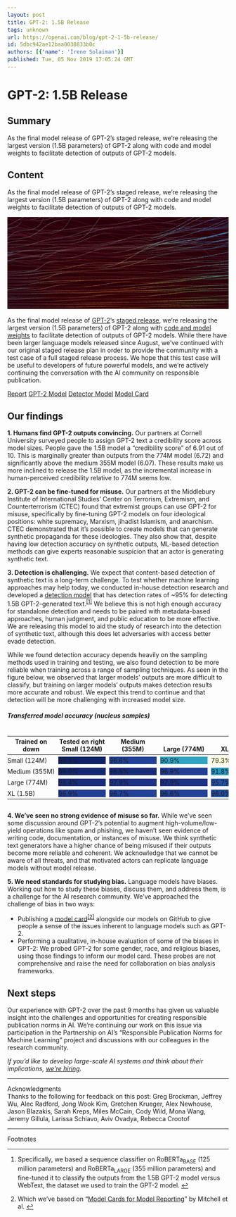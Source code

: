 ```yaml
---
layout: post
title: GPT-2: 1.5B Release
tags: unknown
url: https://openai.com/blog/gpt-2-1-5b-release/
id: 5dbc942ae12baa0038833b0c
authors: [{'name': 'Irene Solaiman'}]
published: Tue, 05 Nov 2019 17:05:24 GMT
---
```


# GPT-2: 1.5B Release
## Summary
As the final model release of GPT-2’s staged release, we’re releasing the largest version (1.5B parameters) of GPT-2 along with code and model weights to facilitate detection of outputs of GPT-2 models.
## Content
As the final model release of GPT-2’s staged release, we’re releasing the largest version (1.5B parameters) of GPT-2 along with code and model weights to facilitate detection of outputs of GPT-2 models.
<!--kg-card-begin: markdown--><div class="medium-copy color-fg-80 mt-n0.5">
<img alt="GPT-2: 1.5B Release" src="images/gpt-update_11-4b.jpg"/><p>As the final model release of <a href="https://openai.com/blog/better-language-models/">GPT-2</a>’s <a href="https://openai.com/blog/gpt-2-6-month-follow-up/">staged release</a>, we’re releasing the largest version (1.5B parameters) of GPT-2 along with <a href="https://github.com/openai/gpt-2-output-dataset">code and model weights</a> to facilitate detection of outputs of GPT-2 models. While there have been larger language models released since August, we’ve continued with our original staged release plan in order to provide the community with a test case of a full staged release process. We hope that this test case will be useful to developers of future powerful models, and we’re actively continuing the conversation with the AI community on responsible publication.</p>
</div>
<section class="btns">
<a class="btn btn-padded icon-papers" href="https://arxiv.org/abs/1908.09203">Report</a>
<a class="btn btn-padded icon-code" href="https://github.com/openai/gpt-2">GPT-2 Model</a>
<a class="btn btn-padded icon-code" href="https://github.com/openai/gpt-2-output-dataset/tree/master/detector">Detector Model</a>
<a class="btn btn-padded icon-paper" href="https://github.com/openai/gpt-2/blob/master/model_card.md">Model Card</a>
</section>
<h2 id="ourfindings">Our findings</h2>
<p><strong>1. Humans find GPT-2 outputs convincing.</strong> Our partners at Cornell University surveyed people to assign GPT-2 text a credibility score across model sizes. People gave the 1.5B model a “credibility score” of 6.91 out of 10. This is marginally greater than outputs from the 774M model (6.72) and significantly above the medium 355M model (6.07). These results make us more inclined to release the 1.5B model, as the incremental increase in human-perceived credibility relative to 774M seems low.</p>
<p><strong>2. GPT-2 can be fine-tuned for misuse.</strong> Our partners at the Middlebury Institute of International Studies’ Center on Terrorism, Extremism, and Counterterrorism (CTEC) found that extremist groups can use GPT-2 for misuse, specifically by fine-tuning GPT-2 models on four ideological positions: white supremacy, Marxism, jihadist Islamism, and anarchism. CTEC demonstrated that it’s possible to create models that can generate synthetic propaganda for these ideologies. They also show that, despite having low detection accuracy on synthetic outputs, ML-based detection methods can give experts reasonable suspicion that an actor is generating synthetic text.</p>
<p><strong>3. Detection is challenging.</strong> We expect that content-based detection of synthetic text is a long-term challenge. To test whether machine learning approaches may help today, we conducted in-house detection research and developed a <a href="https://github.com/openai/gpt-2-output-dataset">detection model</a> that has detection rates of ~95% for detecting 1.5B GPT-2-generated text.<sup class="footnote-ref"><a href="#fn1" id="fnref1">[1]</a></sup> We believe this is not high enough accuracy for standalone detection and needs to be paired with metadata-based approaches, human judgment, and public education to be more effective.  We are releasing this model to aid the study of research into the detection of synthetic text, although this does let adversaries with access better evade detection.</p>
<p>While we found detection accuracy depends heavily on the sampling methods used in training and testing, we also found detection to be more reliable when training across a range of sampling techniques. As seen in the figure below, we observed that larger models’ outputs are more difficult to classify, but training on larger models’ outputs makes detection results more accurate and robust. We expect this trend to continue and that detection will be more challenging with increased model size.</p>
<h5 id="transferredmodelaccuracynucleussamples">Transferred model accuracy (nucleus samples)</h5>
<!-- copied from observable HTML output -->
<div class="mb-1.5" id="chart" style="overflow-x:auto"><style>
#matrix {
  border-collapse: collapse;
}
#matrix tr:not(:last-child) {
  border-bottom: 1px solid rgba(var(--fg), 0.0875);
}
#matrix th,
#matrix td {
  padding-left: 0.25rem;
  padding-right: 0.25rem;
  min-width: 108px;
}
#matrix th:first-child,
#matrix td:first-child {
  padding-left: 0;
}
#matrix th:last-child,
#matrix td:last-child {
  padding-right: 0;
}
#matrix td {
  padding-top: 0.25rem;
  padding-bottom: 0.25rem;
  vertical-align: middle;
}
</style><table class="table-unstyled d-block d-md-table small-copy color-fg-80" id="matrix"><thead><tr><th class="color-fg-50" style="vertical-align:bottom;width:20%">Trained on <span class="icon position-relative" style="top:0.12em">down</span></th><th style="vertical-align:bottom;width:20%"><span class="color-fg-50">Tested on <span class="icon position-relative" style="top:0.12em">right</span></span><br/>Small (124M)</th><th style="vertical-align:bottom;width:20%">Medium (355M)</th><th style="vertical-align:bottom;width:20%">Large (774M)</th><th style="vertical-align:bottom;width:20%">XL (1.5B)</th></tr></thead><thead></thead><tbody><tr><td>Small (124M)</td><td><div class="text-center py-0.125 rounded color-white" style="background-color: rgb(16, 35, 104)">99.3%</div></td><td><div class="text-center py-0.125 rounded color-white" style="background-color: rgb(34, 66, 152)">96.6%</div></td><td><div class="text-center py-0.125 rounded color-white" style="background-color: rgb(49, 164, 193)">90.9%</div></td><td><div class="text-center py-0.125 rounded color-black" style="background-color: rgb(255, 255, 217)">79.3%</div></td></tr><tr><td>Medium (355M)</td><td><div class="text-center py-0.125 rounded color-white" style="background-color: rgb(19, 38, 111)">99.0%</div></td><td><div class="text-center py-0.125 rounded color-white" style="background-color: rgb(24, 43, 121)">98.5%</div></td><td><div class="text-center py-0.125 rounded color-white" style="background-color: rgb(34, 62, 149)">96.9%</div></td><td><div class="text-center py-0.125 rounded color-white" style="background-color: rgb(39, 150, 191)">91.8%</div></td></tr><tr><td>Large (774M)</td><td><div class="text-center py-0.125 rounded color-white" style="background-color: rgb(25, 44, 124)">98.4%</div></td><td><div class="text-center py-0.125 rounded color-white" style="background-color: rgb(29, 49, 133)">97.9%</div></td><td><div class="text-center py-0.125 rounded color-white" style="background-color: rgb(29, 49, 133)">97.9%</div></td><td><div class="text-center py-0.125 rounded color-white" style="background-color: rgb(35, 80, 161)">95.7%</div></td></tr><tr><td>XL (1.5B)</td><td><div class="text-center py-0.125 rounded color-white" style="background-color: rgb(34, 62, 149)">96.9%</div></td><td><div class="text-center py-0.125 rounded color-white" style="background-color: rgb(34, 65, 151)">96.7%</div></td><td><div class="text-center py-0.125 rounded color-white" style="background-color: rgb(34, 66, 152)">96.6%</div></td><td><div class="text-center py-0.125 rounded color-white" style="background-color: rgb(35, 75, 158)">96.0%</div></td></tr></tbody></table></div>
<p><strong>4. We’ve seen no strong evidence of misuse so far.</strong> While we’ve seen some discussion around GPT-2’s potential to augment high-volume/low-yield operations like spam and phishing, we haven’t seen evidence of writing code, documentation, or instances of misuse. We think synthetic text generators have a higher chance of being misused if their outputs become more reliable and coherent. We acknowledge that we cannot be aware of all threats, and that motivated actors can replicate language models without model release.</p>
<p><strong>5. We need standards for studying bias.</strong> Language models have biases. Working out how to study these biases, discuss them, and address them, is a challenge for the AI research community. We’ve approached the challenge of bias in two ways:</p>
<ul>
<li>Publishing a <a href="https://github.com/openai/gpt-2/blob/master/model_card.md">model card</a><sup class="footnote-ref"><a href="#fn2" id="fnref2">[2]</a></sup> alongside our models on GitHub to give people a sense of the issues inherent to language models such as GPT-2.</li>
<li>Performing a qualitative, in-house evaluation of some of the biases in GPT-2: We probed GPT-2 for some gender, race, and religious biases, using those findings to inform our model card. These probes are not comprehensive and raise the need for collaboration on bias analysis frameworks.</li>
</ul>
<h2 id="nextsteps">Next steps</h2>
<p>Our experience with GPT-2 over the past 9 months has given us valuable insight into the challenges and opportunities for creating responsible publication norms in AI. We’re continuing our work on this issue via participation in the Partnership on AI’s “Responsible Publication Norms for Machine Learning” project and discussions with our colleagues in the research community.</p>
<p><em>If you’d like to develop large-scale AI systems and think about their implications, <a href="https://openai.com/jobs/">we’re hiring</a>.</em></p>
<footer class="post-footer js-post-footer">
<!-- footer item -->
<div><hr/><div class="row">
<div class="col">Acknowledgments</div>
<div class="col">Thanks to the following for feedback on this post: Greg Brockman, Jeffrey Wu, Alec Radford, Jong Wook Kim, Gretchen Krueger, Alex Newhouse, Jason Blazakis, Sarah Kreps, Miles McCain, Cody Wild, Mona Wang, Jeremy Gillula, Larissa Schiavo, Aviv Ovadya, Rebecca Crootof</div>
</div></div>
<!-- special footer item for footnotes -->
<div data-order="-1"><hr/><div class="row">
<div class="col">Footnotes</div>
<div class="col"><hr class="footnotes-sep"/>
<section class="footnotes">
<ol class="footnotes-list">
<li class="footnote-item" id="fn1"><p>Specifically, we based a sequence classifier on RoBERTa<sub>BASE</sub> (125 million parameters) and RoBERTa<sub>LARGE</sub> (355 million parameters) and fine-tuned it to classify the outputs from the 1.5B GPT-2 model versus WebText, the dataset we used to train the GPT-2 model. <a class="footnote-backref" href="#fnref1">↩︎</a></p>
</li>
<li class="footnote-item" id="fn2"><p>Which we’ve based on “<a href="https://arxiv.org/abs/1810.03993">Model Cards for Model Reporting</a>” by Mitchell et al. <a class="footnote-backref" href="#fnref2">↩︎</a></p>
</li>
</ol>
</section>
<!--kg-card-end: markdown--></div></div></div></footer>